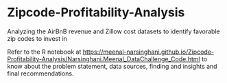 # Zipcode-Profitability-Analysis
Analyzing the AirBnB revenue and Zillow cost datasets to identify favorable zip codes to invest in

Refer to the R notebook at https://meenal-narsinghani.github.io/Zipcode-Profitability-Analysis/Narsinghani.Meenal_DataChallenge_Code.html to know about the problem statement, data sources, finding and insights and final recommendations.

